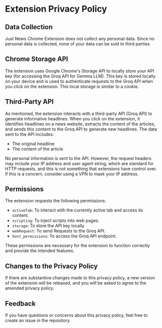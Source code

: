 # Extension Privacy Policy

## Data Collection
Just News Chrome Extension does not collect any personal data. Since no personal data is collected, none of your data can be sold to third parties.

## Chrome Storage API
The extension uses Google Chrome's Storage API to locally store your API key (for accessing the Groq API for Gemma LLM). This key is stored locally on your device and is used to authenticate requests to the Groq API when you click on the extension. This local storage is similar to a cookie.

## Third-Party API
As mentioned, the extension interacts with a third-party API (Groq API) to generate informative headlines. When you click on the extension, it identifies headlines on a news website, extracts the content of the articles, and sends this content to the Groq API to generate new headlines. The data sent to the API includes:
- The original headline
- The content of the article

No personal information is sent to the API. However, the request headers may include your IP address and user agent string, which are standard for HTTP requests, and this is not something that extensions have control over. If this is a concern, consider using a VPN to mask your IP address.

## Permissions
The extension requests the following permissions:
- `activeTab`: To interact with the currently active tab and access its content.
- `scripting`: To inject scripts into web pages.
- `storage`: To store the API key locally.
- `webRequest`: To send Requests to the Groq API.
- `host_permissions`: To access the Groq API endpoint.

These permissions are necessary for the extension to function correctly and provide the intended features.

## Changes to the Privacy Policy
If there are substantive changes made to this privacy policy, a new version of the extension will be released, and you will be asked to agree to the amended privacy policy.

## Feedback
If you have questions or concerns about this privacy policy, feel free to create an issue in the repository.